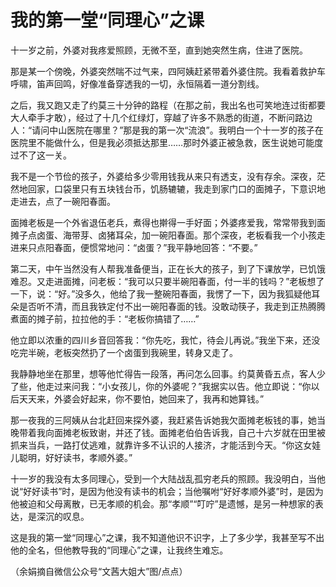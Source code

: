 # 我的第一堂“同理心”之课

十一岁之前，外婆对我疼爱照顾，无微不至，直到她突然生病，住进了医院。 

那是某一个傍晚，外婆突然喘不过气来，四阿姨赶紧带着外婆住院。我看着救护车呼啸，笛声回鸣，好像准备穿透我的一切，永恒隔着一道分割线。 

之后，我又跑又走了约莫三十分钟的路程（在那之前，我出名也可笑地连过街都要大人牵手才敢），经过了十几个红绿灯，穿越了许多不熟悉的街道，不断问路边人：“请问中山医院在哪里？”那是我的第一次“流浪”。我明白一个十一岁的孩子在医院里不能做什么，但是我必须抵达那里……那时外婆正被急救，医生说她可能度过不了这一关。 

我不是一个节俭的孩子，外婆给多少零用钱我从来只有透支，没有存余。深夜，茫然地回家，口袋里只有五块钱台币，饥肠辘辘，我走到家门口的面摊子，下意识地走进去，点了一碗阳春面。 

面摊老板是一个外省退伍老兵，煮得也擀得一手好面；外婆疼爱我，常常带我到面摊子点卤蛋、海带芽、卤猪耳朵，加一碗阳春面。那个深夜，老板看我一个小孩走进来只点阳春面，便惯常地问：“卤蛋？”我平静地回答：“不要。” 

第二天，中午当然没有人帮我准备便当，正在长大的孩子，到了下课放学，已饥饿难忍。又走进面摊，问老板：“我可以只要半碗阳春面，付一半的钱吗？”老板想了一下，说：“好。”没多久，他给了我一整碗阳春面，我愣了一下，因为我狐疑他耳朵是否听不清，而且我铁定付不出一碗阳春面的钱。没敢动筷子，我走到正热腾腾煮面的摊子前，拉拉他的手：“老板你搞错了……” 

他立即以浓重的四川乡音回答我：“你先吃，我忙，待会儿再说。”我坐下来，还没吃完半碗，老板突然扔了一个卤蛋到我碗里，转身又走了。 

我静静地坐在那里，想等他忙得告一段落，再问怎么回事。约莫黄昏五点，客人少了些，他走过来问我：“小女孩儿，你的外婆呢？”我据实以告。他立即说：“你以后天天来，外婆会好起来，你不要怕，她回来了，我再和她算钱。” 

那一夜我的三阿姨从台北赶回来探外婆，我赶紧告诉她我欠面摊老板钱的事，她当晚带着我向面摊老板致谢，并还了钱。面摊老伯伯告诉我，自己十六岁就在田里被抓来当兵，一路打仗逃难，就靠许多不认识的人接济，才能活到今天。“你这女娃儿聪明，好好读书，孝顺外婆。” 

十一岁的我没有太多同理心，受到一个大陆战乱孤穷老兵的照顾。我没明白，当他说“好好读书”时，是因为他没有读书的机会；当他嘱咐“好好孝顺外婆”时，是因为他被迫和父母离散，已无孝顺的机会。那“孝顺”“叮咛”是遗憾，是另一种想家的表达，是深沉的叹息。 

这是我的第一堂“同理心”之课，我不知道他识不识字，上了多少学，我甚至写不出他的全名，但他教导我的“同理心”之课，让我终生难忘。 

（余娟摘自微信公众号“文茜大姐大”图/点点）